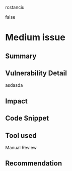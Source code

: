 rcstanciu

false

# Medium issue

## Summary

## Vulnerability Detail
asdasda
## Impact

## Code Snippet

## Tool used

Manual Review

## Recommendation
